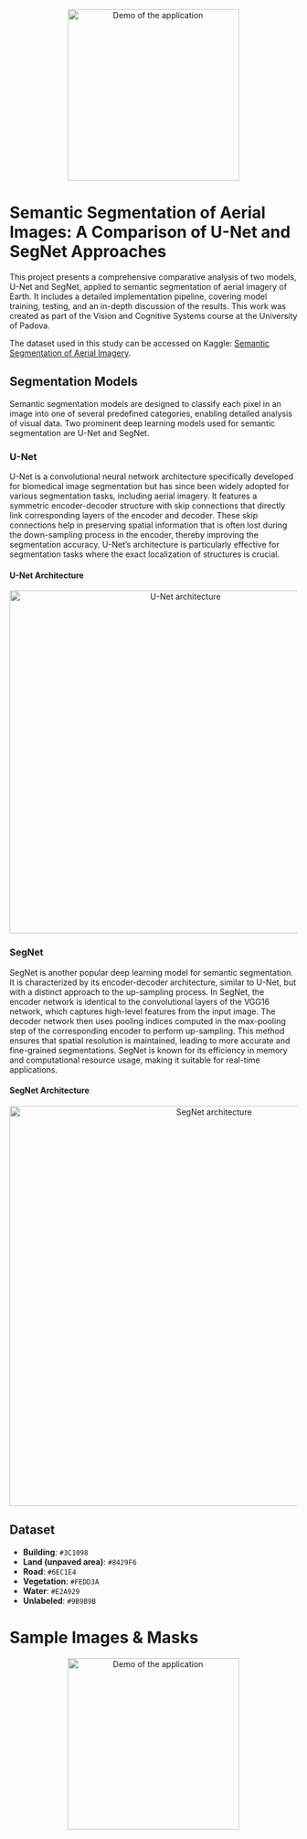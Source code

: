 <p align="center">
  <img src="satelliteimage.gif" alt="Demo of the application" width="300"/>
</p>

# Semantic Segmentation of Aerial Images: A Comparison of U-Net and SegNet Approaches

This project presents a comprehensive comparative analysis of two models, U-Net and SegNet, applied to semantic segmentation of aerial imagery of Earth. It includes a detailed implementation pipeline, covering model training, testing, and an in-depth discussion of the results. This work was created as part of the Vision and Cognitive Systems course at the University of Padova.

The dataset used in this study can be accessed on Kaggle: [Semantic Segmentation of Aerial Imagery](https://www.kaggle.com/datasets/humansintheloop/semantic-segmentation-of-aerial-imagery/data).


## Segmentation Models

Semantic segmentation models are designed to classify each pixel in an image into one of several predefined categories, enabling detailed analysis of visual data. Two prominent deep learning models used for semantic segmentation are U-Net and SegNet.

### U-Net

U-Net is a convolutional neural network architecture specifically developed for biomedical image segmentation but has since been widely adopted for various segmentation tasks, including aerial imagery. It features a symmetric encoder-decoder structure with skip connections that directly link corresponding layers of the encoder and decoder. These skip connections help in preserving spatial information that is often lost during the down-sampling process in the encoder, thereby improving the segmentation accuracy. U-Net’s architecture is particularly effective for segmentation tasks where the exact localization of structures is crucial.

#### U-Net Architecture

<p align="center">
  <img src="https://lmb.informatik.uni-freiburg.de/people/ronneber/u-net/u-net-architecture.png" alt="U-Net architecture" width="600"/>
</p>


### SegNet

SegNet is another popular deep learning model for semantic segmentation. It is characterized by its encoder-decoder architecture, similar to U-Net, but with a distinct approach to the up-sampling process. In SegNet, the encoder network is identical to the convolutional layers of the VGG16 network, which captures high-level features from the input image. The decoder network then uses pooling indices computed in the max-pooling step of the corresponding encoder to perform up-sampling. This method ensures that spatial resolution is maintained, leading to more accurate and fine-grained segmentations. SegNet is known for its efficiency in memory and computational resource usage, making it suitable for real-time applications.

#### SegNet Architecture

<p align="center">
  <img src="https://production-media.paperswithcode.com/methods/segnet_Vorazx7.png" alt="SegNet architecture" width="700"/>
</p>


## Dataset

- **Building**: `#3C1098`
- **Land (unpaved area)**: `#8429F6`
- **Road**: `#6EC1E4`
- **Vegetation**: `#FEDD3A`
- **Water**: `#E2A929`
- **Unlabeled**: `#9B9B9B`


# Sample Images & Masks

<p align="center">
  <img src="realimagevsmask" alt="Demo of the application" width="300"/>
</p>





